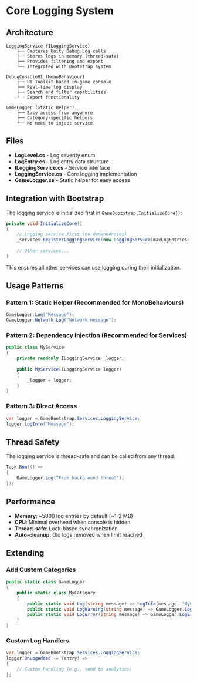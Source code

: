 # Core Logging System

## Architecture

```
LoggingService (ILoggingService)
    ├── Captures Unity Debug.Log calls
    ├── Stores logs in memory (thread-safe)
    ├── Provides filtering and export
    └── Integrated with Bootstrap system

DebugConsoleUI (MonoBehaviour)
    ├── UI Toolkit-based in-game console
    ├── Real-time log display
    ├── Search and filter capabilities
    └── Export functionality

GameLogger (Static Helper)
    ├── Easy access from anywhere
    ├── Category-specific helpers
    └── No need to inject service
```

## Files

- **LogLevel.cs** - Log severity enum
- **LogEntry.cs** - Log entry data structure
- **ILoggingService.cs** - Service interface
- **LoggingService.cs** - Core logging implementation
- **GameLogger.cs** - Static helper for easy access

## Integration with Bootstrap

The logging service is initialized first in `GameBootstrap.InitializeCore()`:

```csharp
private void InitializeCore()
{
    // Logging service first (no dependencies)
    _services.RegisterLoggingService(new LoggingService(maxLogEntries: 5000));
    
    // Other services...
}
```

This ensures all other services can use logging during their initialization.

## Usage Patterns

### Pattern 1: Static Helper (Recommended for MonoBehaviours)
```csharp
GameLogger.Log("Message");
GameLogger.Network.Log("Network message");
```

### Pattern 2: Dependency Injection (Recommended for Services)
```csharp
public class MyService
{
    private readonly ILoggingService _logger;
    
    public MyService(ILoggingService logger)
    {
        _logger = logger;
    }
}
```

### Pattern 3: Direct Access
```csharp
var logger = GameBootstrap.Services.LoggingService;
logger.LogInfo("Message");
```

## Thread Safety

The logging service is thread-safe and can be called from any thread:

```csharp
Task.Run(() => 
{
    GameLogger.Log("From background thread");
});
```

## Performance

- **Memory**: ~5000 log entries by default (~1-2 MB)
- **CPU**: Minimal overhead when console is hidden
- **Thread-safe**: Lock-based synchronization
- **Auto-cleanup**: Old logs removed when limit reached

## Extending

### Add Custom Categories
```csharp
public static class GameLogger
{
    public static class MyCategory
    {
        public static void Log(string message) => LogInfo(message, "MyCategory");
        public static void LogWarning(string message) => GameLogger.LogWarning(message, "MyCategory");
        public static void LogError(string message) => GameLogger.LogError(message, "MyCategory");
    }
}
```

### Custom Log Handlers
```csharp
var logger = GameBootstrap.Services.LoggingService;
logger.OnLogAdded += (entry) => 
{
    // Custom handling (e.g., send to analytics)
};
```

